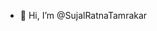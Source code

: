- 👋 Hi, I’m @SujalRatnaTamrakar
<!---SujalRatnaTamrakar/SujalRatnaTamrakar is a ✨ special ✨ repository because its `README.md` (this file) appears on your GitHub profile.
You can click the Preview link to take a look at your changes.
--->

